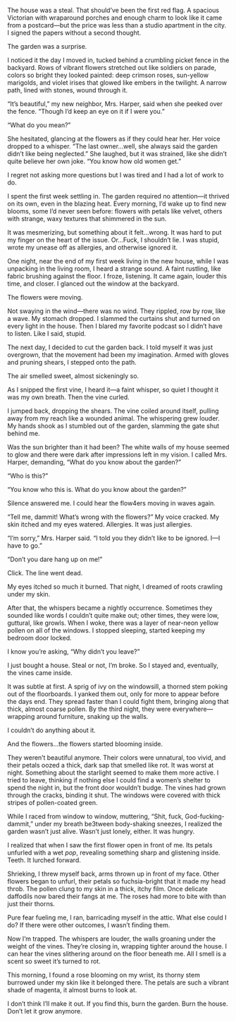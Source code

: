 The house was a steal. That should’ve been the first red flag. A spacious Victorian with wraparound porches and enough charm to look like it came from a postcard—but the price was less than a studio apartment in the city. I signed the papers without a second thought.

The garden was a surprise.

I noticed it the day I moved in, tucked behind a crumbling picket fence in the backyard. Rows of vibrant flowers stretched out like soldiers on parade, colors so bright they looked painted: deep crimson roses, sun-yellow marigolds, and violet irises that glowed like embers in the twilight. A narrow path, lined with stones, wound through it.

“It’s beautiful,” my new neighbor, Mrs. Harper, said when she peeked over the fence. “Though I’d keep an eye on it if I were you.”

“What do you mean?”

She hesitated, glancing at the flowers as if they could hear her. Her voice dropped to a whisper. “The last owner…well, she always said the garden didn’t like being neglected.” She laughed, but it was strained, like she didn’t quite believe her own joke. “You know how old women get.”

I regret not asking more questions but I was tired and I had a lot of work to do.

I spent the first week settling in. The garden required no attention—it thrived on its own, even in the blazing heat. Every morning, I’d wake up to find new blooms, some I’d never seen before: flowers with petals like velvet, others with strange, waxy textures that shimmered in the sun.

It was mesmerizing, but something about it felt…wrong. It was hard to put my finger on the heart of the issue. Or...Fuck, I shouldn’t lie. I was stupid, wrote my unease off as allergies, and otherwise ignored it.

One night, near the end of my first week living in the new house, while I was unpacking in the living room, I heard a strange sound. A faint rustling, like fabric brushing against the floor. I froze, listening. It came again, louder this time, and closer. I glanced out the window at the backyard.

The flowers were moving.

Not swaying in the wind—there was no wind. They rippled, row by row, like a wave. My stomach dropped. I slammed the curtains shut and turned on every light in the house. Then I blared my favorite podcast so I didn’t have to listen. Like I said, stupid.

The next day, I decided to cut the garden back. I told myself it was just overgrown, that the movement had been my imagination. Armed with gloves and pruning shears, I stepped onto the path.

The air smelled sweet, almost sickeningly so.

As I snipped the first vine, I heard it—a faint whisper, so quiet I thought it was my own breath. Then the vine curled.

I jumped back, dropping the shears. The vine coiled around itself, pulling away from my reach like a wounded animal. The whispering grew louder. My hands shook as I stumbled out of the garden, slamming the gate shut behind me.

Was the sun brighter than it had been? The white walls of my house seemed to glow and there were dark after impressions left in my vision. I called Mrs. Harper, demanding, “What do you know about the garden?”

“Who is this?”

“You know who this is. What do you know about the garden?”

Silence answered me. I could hear the flow4ers moving in waves again.

“Tell me, dammit! What’s wrong with the flowers?” My voice cracked. My skin itched and my eyes watered. Allergies. It was just allergies.

“I’m sorry,” Mrs. Harper said. “I told you they didn’t like to be ignored. I—I have to go.”

“Don’t you dare hang up on me!”

Click. The line went dead.

My eyes itched so much it burned. That night, I dreamed of roots crawling under my skin.

After that, the whispers became a nightly occurrence. Sometimes they sounded like words I couldn’t quite make out; other times, they were low, guttural, like growls. When I woke, there was a layer of near-neon yellow pollen on all of the windows. I stopped sleeping, started keeping my bedroom door locked.

I know you’re asking, “Why didn’t you leave?”

I just bought a house. Steal or not, I’m broke. So I stayed and, eventually, the vines came inside.

It was subtle at first. A sprig of ivy on the windowsill, a thorned stem poking out of the floorboards. I yanked them out, only for more to appear before the days end. They spread faster than I could fight them, bringing along that thick, almost coarse pollen. By the third night, they were everywhere—wrapping around furniture, snaking up the walls.

I couldn’t do anything about it.

And the flowers…the flowers started blooming inside.

They weren’t beautiful anymore. Their colors were unnatural, too vivid, and their petals oozed a thick, dark sap that smelled like rot. It was worst at night. Something about the starlight seemed to make them more active. I tried to leave, thinking if nothing else I could find a women’s shelter to spend the night in, but the front door wouldn’t budge. The vines had grown through the cracks, binding it shut. The windows were covered with thick stripes of pollen-coated green.

While I raced from window to window, muttering, “Shit, fuck, God-fucking-dammit,” under my breath be3tween body-shaking sneezes, I realized the garden wasn’t just alive. Wasn’t just lonely, either. It was hungry.

I realized that when I saw the first flower open in front of me. Its petals unfurled with a wet *pop*, revealing something sharp and glistening inside. Teeth. It lurched forward.

Shrieking, I threw myself back, arms thrown up in front of my face. Other flowers began to unfurl, their petals so fuchsia-bright that it made my head throb. The pollen clung to my skin in a thick, itchy film. Once delicate daffodils now bared their fangs at me. The roses had more to bite with than just their thorns.

Pure fear fueling me, I ran, barricading myself in the attic. What else could I do? If there were other outcomes, I wasn’t finding them.

Now I’m trapped. The whispers are louder, the walls groaning under the weight of the vines. They’re closing in, wrapping tighter around the house. I can hear the vines slithering around on the floor beneath me. All I smell is a scent so sweet it’s turned to rot.

This morning, I found a rose blooming on my wrist, its thorny stem burrowed under my skin like it belonged there. The petals are such a vibrant shade of magenta, it almost burns to look at.

I don’t think I’ll make it out. If you find this, burn the garden. Burn the house. Don’t let it grow anymore.